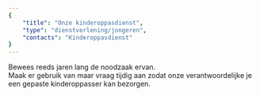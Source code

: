 ```yaml
---
{
	"title": "Onze kinderoppasdienst",
	"type": "dienstverlening/jongeren",
	"contacts": "Kinderoppasdienst"
}
---
```


Bewees reeds jaren lang de noodzaak ervan.  
Maak er gebruik van maar vraag tijdig aan zodat onze verantwoordelijke
je een gepaste kinderoppasser kan bezorgen.